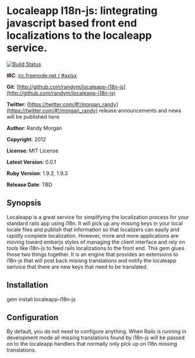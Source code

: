 Localeapp I18n-js: Iintegrating javascript based front end localizations to the localeapp service.
====================================
[![Build Status](https://secure.travis-ci.org/randym/localeapp-i18n-js.png)](http://travis-ci.org/randym/localeapp-i18n-js/)

**IRC**:          [irc.freenode.net / #axlsx](irc://irc.freenode.net/axlsx)

**Git**:          [http://github.com/randym/localeapp-i18n-js](http://github.com/randym/localeapp-i18n-js)

**Twitter**:      [https://twitter.com/#!/morgan_randy](https://twitter.com/#!/morgan_randy) release announcements and news will be published here

**Author**:       Randy Morgan

**Copyright**:    2012

**License**:      MIT License

**Latest Version**: 0.0.1

**Ruby Version**: 1.9.2, 1.9.3

**Release Date**: TBD

Synopsis
--------
Localeapp is a great service for simplifying the localization process for your standard rails app using i18n. It will pick up any missing keys in your local locale files and publish that information so that localizers can easily and rapidly complete localization. However, more and more applications are moving toward emberjs styles of managing the client interface and rely on tools like i18n-js to feed rails localizations to the front end. This gem glues those two things together. It is an engine that provides an extensions to i18n-js that will post back misisng translations and notify the localeapp serivice that there are new keys that need to be translated.


Installation
------------
gem install localeapp-i18n-js

Configuration
-------------

By default, you do not need to configure anything. When Rails is running in development mode all missing translations found by i18n-js will be passed on to the localeapp handlers that normally only pick up on I18n missing translations.
